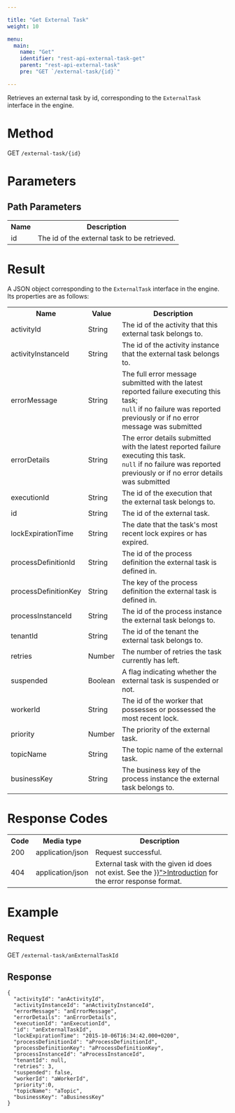 ```yaml
---

title: "Get External Task"
weight: 10

menu:
  main:
    name: "Get"
    identifier: "rest-api-external-task-get"
    parent: "rest-api-external-task"
    pre: "GET `/external-task/{id}`"

---
```



Retrieves an external task by id, corresponding to the `ExternalTask` interface in the engine.


# Method

GET `/external-task/{id}`


# Parameters

## Path Parameters

<table class="table table-striped">
  <tr>
    <th>Name</th>
    <th>Description</th>
  </tr>
  <tr>
    <td>id</td>
    <td>The id of the external task to be retrieved.</td>
  </tr>
</table>


# Result

A JSON object corresponding to the `ExternalTask` interface in the engine.
Its properties are as follows:

<table class="table table-striped">
  <tr>
    <th>Name</th>
    <th>Value</th>
    <th>Description</th>
  </tr>
  <tr>
    <td>activityId</td>
    <td>String</td>
    <td>The id of the activity that this external task belongs to.</td>
  </tr>
  <tr>
    <td>activityInstanceId</td>
    <td>String</td>
    <td>The id of the activity instance that the external task belongs to.</td>
  </tr>
  <tr>
    <td>errorMessage</td>
    <td>String</td>
    <td>The full error message submitted with the latest reported failure executing this task;
    <br/><code>null</code> if no failure was reported previously or if no error message was submitted</td>
  </tr>
  <tr>
    <td>errorDetails</td>
    <td>String</td>
    <td>The error details submitted with the latest reported failure executing this task.
    <br/><code>null</code> if no failure was reported previously or if no error details was submitted</td>
  </tr>
  <tr>
    <td>executionId</td>
    <td>String</td>
    <td>The id of the execution that the external task belongs to.</td>
  </tr>
  <tr>
    <td>id</td>
    <td>String</td>
    <td>The id of the external task.</td>
  </tr>
  <tr>
    <td>lockExpirationTime</td>
    <td>String</td>
    <td>The date that the task's most recent lock expires or has expired.</td>
  </tr>
  <tr>
    <td>processDefinitionId</td>
    <td>String</td>
    <td>The id of the process definition the external task is defined in.</td>
  </tr>
  <tr>
    <td>processDefinitionKey</td>
    <td>String</td>
    <td>The key of the process definition the external task is defined in.</td>
  </tr>
  <tr>
    <td>processInstanceId</td>
    <td>String</td>
    <td>The id of the process instance the external task belongs to.</td>
  </tr>
  <tr>
    <td>tenantId</td>
    <td>String</td>
    <td>The id of the tenant the external task belongs to.</td>
  </tr>
  <tr>
    <td>retries</td>
    <td>Number</td>
    <td>The number of retries the task currently has left.</td>
  </tr>
  <tr>
    <td>suspended</td>
    <td>Boolean</td>
    <td>A flag indicating whether the external task is suspended or not.</td>
  </tr>
  <tr>
    <td>workerId</td>
    <td>String</td>
    <td>The id of the worker that possesses or possessed the most recent lock.</td>
  </tr>
  <tr>
    <td>priority</td>
    <td>Number</td>
    <td>The priority of the external task.</td>
  </tr>
  <tr>
    <td>topicName</td>
    <td>String</td>
    <td>The topic name of the external task.</td>
  </tr>
  <tr>
    <td>businessKey</td>
    <td>String</td>
    <td>The business key of the process instance the external task belongs to.</td>
  </tr>
</table>


# Response Codes

<table class="table table-striped">
  <tr>
    <th>Code</th>
    <th>Media type</th>
    <th>Description</th>
  </tr>
  <tr>
    <td>200</td>
    <td>application/json</td>
    <td>Request successful.</td>
  </tr>
  <tr>
    <td>404</td>
    <td>application/json</td>
    <td>External task with the given id does not exist. See the <a href="{{< relref "reference/rest/overview/_index.md#error-handling" >}}">Introduction</a> for the error response format.</td>
  </tr>
</table>

# Example

## Request

GET `/external-task/anExternalTaskId`

## Response

    {
      "activityId": "anActivityId",
      "activityInstanceId": "anActivityInstanceId",
      "errorMessage": "anErrorMessage",
      "errorDetails": "anErrorDetails",
      "executionId": "anExecutionId",
      "id": "anExternalTaskId",
      "lockExpirationTime": "2015-10-06T16:34:42.000+0200",
      "processDefinitionId": "aProcessDefinitionId",
      "processDefinitionKey": "aProcessDefinitionKey",
      "processInstanceId": "aProcessInstanceId",
      "tenantId": null,
      "retries": 3,
      "suspended": false,
      "workerId": "aWorkerId",
      "priority":0,
      "topicName": "aTopic",
      "businessKey": "aBusinessKey"
    }
